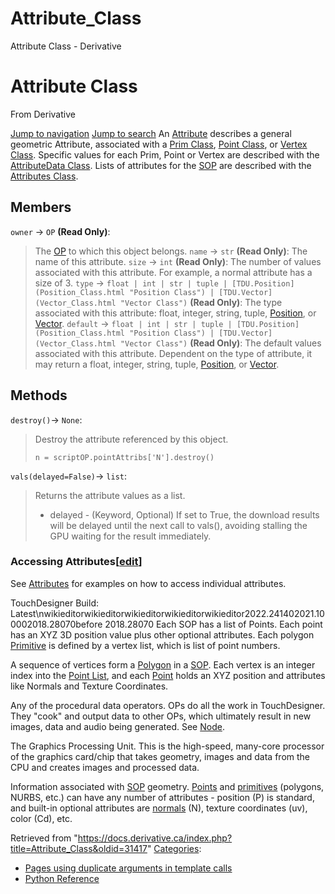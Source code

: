 

# Attribute_Class

Attribute Class - Derivative




# Attribute Class
From Derivative

[Jump to navigation](#mw-head)
[Jump to search](#searchInput)
An [Attribute](Attribute.html "Attribute") describes a general geometric Attribute, associated with a [Prim Class](Prim_Class.html "Prim Class"), [Point Class](Point_Class.html "Point Class"), or [Vertex Class](Vertex_Class.html "Vertex Class").
Specific values for each Prim, Point or Vertex are described with the [AttributeData Class](AttributeData_Class.html "AttributeData Class").
Lists of attributes for the [SOP](SOP_Class.html "SOP Class") are described with the [Attributes Class](Attributes_Class.html "Attributes Class").
  

## Members
`owner` → `OP` **(Read Only)**:
> The [OP](OP_Class.html "OP Class") to which this object belongs.
`name` → `str` **(Read Only)**:
> The name of this attribute.
`size` → `int` **(Read Only)**:
> The number of values associated with this attribute. For example, a normal attribute has a size of 3.
`type` → `float | int | str | tuple | [TDU.Position](Position_Class.html "Position Class") | [TDU.Vector](Vector_Class.html "Vector Class")` **(Read Only)**:
> The type associated with this attribute: float, integer, string, tuple, [Position](Position_Class.html "Position Class"), or [Vector](Vector_Class.html "Vector Class").
`default` → `float | int | str | tuple | [TDU.Position](Position_Class.html "Position Class") | [TDU.Vector](Vector_Class.html "Vector Class")` **(Read Only)**:
> The default values associated with this attribute. Dependent on the type of attribute, it may return a float, integer, string, tuple, [Position](Position_Class.html "Position Class"), or [Vector](Vector_Class.html "Vector Class").
## Methods
`destroy()`→ `None`:
> Destroy the attribute referenced by this object.
> 
> ```
> n = scriptOP.pointAttribs['N'].destroy()
> 
> ```
`vals(delayed=False)`→ `list`:
> Returns the attribute values as a list.
> 
> * delayed - (Keyword, Optional) If set to True, the download results will be delayed until the next call to vals(), avoiding stalling the GPU waiting for the result immediately.
### Accessing Attributes[[edit](https://docs.derivative.ca/index.php?title=Template:SubSection&action=edit&section=T-1 "Edit section: Accessing Attributes")]
See [Attributes](Attributes_Class.html "Attributes Class") for examples on how to access individual attributes.
  
TouchDesigner Build: Latest\nwikieditorwikieditorwikieditorwikieditorwikieditor2022.241402021.100002018.28070before 2018.28070
Each SOP has a list of Points. Each point has an XYZ 3D position value plus other optional attributes. Each polygon [Primitive](Primitive.html "Primitive") is defined by a vertex list, which is list of point numbers.

A sequence of vertices form a [Polygon](Polygon.html "Polygon") in a [SOP](SOP.html "SOP"). Each vertex is an integer index into the [Point List](Point_List.html "Point List"), and each [Point](Point.html "Point") holds an XYZ position and attributes like Normals and Texture Coordinates.

Any of the procedural data operators. OPs do all the work in TouchDesigner. They "cook" and output data to other OPs, which ultimately result in new images, data and audio being generated. See [Node](Node.html "Node").

The Graphics Processing Unit. This is the high-speed, many-core processor of the graphics card/chip that takes geometry, images and data from the CPU and creates images and processed data.

Information associated with [SOP](SOP.html "SOP") geometry. [Points](Point.html "Point") and [primitives](Primitive.html "Primitive") (polygons, NURBS, etc.) can have any number of attributes - position (P) is standard, and built-in optional attributes are [normals](Normals.html "Normals") (N), texture coordinates (uv), color (Cd), etc.

Retrieved from "<https://docs.derivative.ca/index.php?title=Attribute_Class&oldid=31417>"
[Categories](Special_Categories.html "Special:Categories"):
* [Pages using duplicate arguments in template calls](https://docs.derivative.ca/index.php?title=Category:Pages_using_duplicate_arguments_in_template_calls&action=edit&redlink=1 "Category:Pages using duplicate arguments in template calls (page does not exist)")
* [Python Reference](Category_Python_Reference.html "Category:Python Reference")